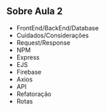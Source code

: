 ## Sobre Aula 2

- FrontEnd/BackEnd/Database
- Cuidados/Considerações
- Request/Response
- NPM
- Express
- EJS
- Firebase
- Axios
- API
- Refatoração
- Rotas